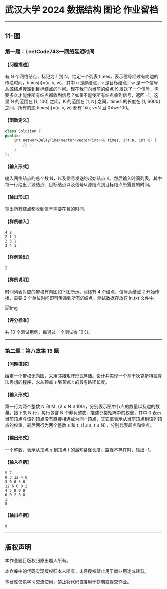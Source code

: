# 武汉大学 2024 数据结构 图论 作业留档

---

## 11-图

### 第一题：LeetCode743—网络延迟时间

#### 【问题描述】

有 N 个网络结点，标记为 1 到 N。给定一个列表 times，表示信号经过有向边的传递时间，times[i]=(u, v, w)，其中 u 是源结点，v 是目标结点，w 是一个信号从源结点传递到目标结点的时间。现在我们向当前的结点 K 发送了一个信号，需要多久才能使所有结点都收到信号？如果不能使所有结点收到信号，返回 -1。这里 N 的范围在 [1, 100] 之间，K 的范围在 [1, N] 之间，times 的长度在 [1, 6000] 之间，所有的边 times[i]=(u, v, w) 都有 1≤u, v≤N 且 0≤w≤100。

#### 【函数定义】

```cpp
class Solution {
public:
    int networkDelayTime(vector<vector<int>>& times, int N, int K) {
        // ...
    }
};
```

#### 【输入形式】

输入网络结点的总个数 N，以及信号发送的起始结点 K。然后输入时间列表，其中每一行给出了源结点、目标结点以及信号从源结点到目标结点所需要的时间。

#### 【输出形式】

输出所有结点都收到信号需要花费的时间。

#### 【样例输入】

```
4 2
2 1 1
2 3 1
3 4 1
```

#### 【样例输出】

```
2
```

#### 【样例说明】

时间列表对应的带权有向图如下图所示。网络有 4 个结点，信号从结点 2 开始传播，需要 2 个单位时间即可传递到所有的结点。测试数据存放在 in.txt 文件中。

![img](https://cslabcg.whu.edu.cn/userfiles/image/1662909735737017126.png)

#### 【评分标准】

共 10 个测试用例，每通过一个测试得 10 分。

---

### 第二题：第八章第 15 题

#### 【问题描述】

给定一个带权无向图，采用邻接矩阵形式存储。设计并实现一个基于狄克斯特拉算法思想的程序，求从顶点 s 到顶点 t 的最短路径长度。

#### 【输入形式】

第一行为两个整数 N 和 M（2 ≤ N ≤ 100），分别表示图中节点的数量以及边的数量。接下来 N 行，每行包含 N 个非负整数，描述邻接矩阵中的权重，其中 0 表示当前顶点与该列顶点没有直接相连或为同一顶点，其它值表示从当前顶点到该列顶点的权重。最后两行为两个整数 s 和 t（1 ≤ s, t ≤ N），分别代表起点和终点。

#### 【输出形式】

一个整数，表示从顶点 s 到顶点 t 的最短路径长度。路径不存在时，输出 -1。

#### 【输入样例】

```
5 7
0 3 12 4 0
3 0 6 5 0
12 6 0 0 2
4 5 0 0 8
0 0 2 8 0
1
5
```

#### 【输出样例】

```
9
```

---

## 版权声明

本作业题目版权归原出题人所有。

本仓库中的代码实现版权归本人所有，未经授权禁止用于商业用途或转载。

本仓库仅供学习交流使用，禁止将代码直接用于抄袭或提交作业。


